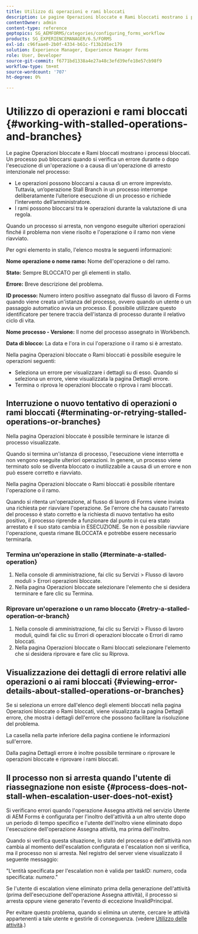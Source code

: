 ```yaml
---
title: Utilizzo di operazioni e rami bloccati
description: Le pagine Operazioni bloccate e Rami bloccati mostrano i processi bloccati.
contentOwner: admin
content-type: reference
geptopics: SG_AEMFORMS/categories/configuring_forms_workflow
products: SG_EXPERIENCEMANAGER/6.5/FORMS
exl-id: c96faae0-2b0f-4334-b61c-f13b2d1ec179
solution: Experience Manager, Experience Manager Forms
role: User, Developer
source-git-commit: f6771bd1338a4e27a48c3efd39efe18e57cb98f9
workflow-type: tm+mt
source-wordcount: '707'
ht-degree: 0%

---
```


# Utilizzo di operazioni e rami bloccati {#working-with-stalled-operations-and-branches}

Le pagine Operazioni bloccate e Rami bloccati mostrano i processi bloccati. Un processo può bloccarsi quando si verifica un errore durante o dopo l&#39;esecuzione di un&#39;operazione o a causa di un&#39;operazione di arresto intenzionale nel processo:

* Le operazioni possono bloccarsi a causa di un errore imprevisto. Tuttavia, un’operazione Stall Branch in un processo interrompe deliberatamente l’ulteriore esecuzione di un processo e richiede l’intervento dell’amministratore.
* I rami possono bloccarsi tra le operazioni durante la valutazione di una regola.

Quando un processo si arresta, non vengono eseguite ulteriori operazioni finché il problema non viene risolto e l&#39;operazione o il ramo non viene riavviato.

Per ogni elemento in stallo, l&#39;elenco mostra le seguenti informazioni:

**Nome operazione o nome ramo:** Nome dell&#39;operazione o del ramo.

**Stato:** Sempre BLOCCATO per gli elementi in stallo.

**Errore:** Breve descrizione del problema.

**ID processo:** Numero intero positivo assegnato dal flusso di lavoro di Forms quando viene creata un&#39;istanza del processo, ovvero quando un utente o un passaggio automatico avvia un processo. È possibile utilizzare questo identificatore per tenere traccia dell&#39;istanza di processo durante il relativo ciclo di vita.

**Nome processo - Versione:** Il nome del processo assegnato in Workbench.

**Data di blocco:** La data e l&#39;ora in cui l&#39;operazione o il ramo si è arrestato.

Nella pagina Operazioni bloccate o Rami bloccati è possibile eseguire le operazioni seguenti:

* Seleziona un errore per visualizzare i dettagli su di esso. Quando si seleziona un errore, viene visualizzata la pagina Dettagli errore.
* Termina o riprova le operazioni bloccate o riprova i rami bloccati.

## Interruzione o nuovo tentativo di operazioni o rami bloccati {#terminating-or-retrying-stalled-operations-or-branches}

Nella pagina Operazioni bloccate è possibile terminare le istanze di processo visualizzate.

Quando si termina un&#39;istanza di processo, l&#39;esecuzione viene interrotta e non vengono eseguite ulteriori operazioni. In genere, un processo viene terminato solo se diventa bloccato o inutilizzabile a causa di un errore e non può essere corretto e riavviato.

Nella pagina Operazioni bloccate o Rami bloccati è possibile ritentare l&#39;operazione o il ramo.

Quando si ritenta un&#39;operazione, al flusso di lavoro di Forms viene inviata una richiesta per riavviare l&#39;operazione. Se l&#39;errore che ha causato l&#39;arresto del processo è stato corretto e la richiesta di nuovo tentativo ha esito positivo, il processo riprende a funzionare dal punto in cui era stato arrestato e il suo stato cambia in ESECUZIONE. Se non è possibile riavviare l&#39;operazione, questa rimane BLOCCATA e potrebbe essere necessario terminarla.

### Termina un&#39;operazione in stallo {#terminate-a-stalled-operation}

1. Nella console di amministrazione, fai clic su Servizi > Flusso di lavoro moduli > Errori operazioni bloccate.
1. Nella pagina Operazioni bloccate selezionare l&#39;elemento che si desidera terminare e fare clic su Termina.

### Riprovare un&#39;operazione o un ramo bloccato {#retry-a-stalled-operation-or-branch}

1. Nella console di amministrazione, fai clic su Servizi > Flusso di lavoro moduli, quindi fai clic su Errori di operazioni bloccate o Errori di ramo bloccati.
1. Nella pagina Operazioni bloccate o Rami bloccati selezionare l&#39;elemento che si desidera riprovare e fare clic su Riprova.

## Visualizzazione dei dettagli di errore relativi alle operazioni o ai rami bloccati {#viewing-error-details-about-stalled-operations-or-branches}

Se si seleziona un errore dall&#39;elenco degli elementi bloccati nella pagina Operazioni bloccate o Rami bloccati, viene visualizzata la pagina Dettagli errore, che mostra i dettagli dell&#39;errore che possono facilitare la risoluzione del problema.

La casella nella parte inferiore della pagina contiene le informazioni sull&#39;errore.

Dalla pagina Dettagli errore è inoltre possibile terminare o riprovare le operazioni bloccate e riprovare i rami bloccati.

## Il processo non si arresta quando l&#39;utente di riassegnazione non esiste {#process-does-not-stall-when-escalation-user-does-not-exist}

Si verificano errori quando l&#39;operazione Assegna attività nel servizio Utente di AEM Forms è configurata per l&#39;inoltro dell&#39;attività a un altro utente dopo un periodo di tempo specifico e l&#39;utente dell&#39;inoltro viene eliminato dopo l&#39;esecuzione dell&#39;operazione Assegna attività, ma prima dell&#39;inoltro.

Quando si verifica questa situazione, lo stato del processo e dell&#39;attività non cambia al momento dell&#39;escalation configurata e l&#39;escalation non si verifica, ma il processo non si arresta. Nel registro del server viene visualizzato il seguente messaggio:

&quot;L&#39;entità specificata per l&#39;escalation non è valida per taskID: *numero*, coda specificata: *numero*.&quot;

Se l&#39;utente di escalation viene eliminato prima della generazione dell&#39;attività (prima dell&#39;esecuzione dell&#39;operazione Assegna attività), il processo si arresta oppure viene generato l&#39;evento di eccezione InvalidPrincipal.

Per evitare questo problema, quando si elimina un utente, cercare le attività appartenenti a tale utente e gestirle di conseguenza. (vedere [Utilizzo delle attività](/help/forms/using/admin-help/tasks.md#working-with-tasks).)
